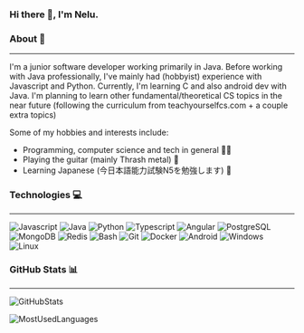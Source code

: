 ### Hi there 👋, I'm Nelu.

### About 🤖
***
I'm a junior software developer working primarily in Java.
Before working with Java professionally, I've mainly had (hobbyist) experience with Javascript and Python. Currently, I'm learning C and also android dev with Java. I'm planning to learn other fundamental/theoretical CS topics in the near future (following the curriculum from teachyourselfcs.com + a couple extra topics)


Some of my hobbies and interests include:
 * Programming, computer science and tech in general 👨‍💻
 * Playing the guitar (mainly Thrash metal) 🎸
 * Learning Japanese (今日本語能力試験N5を勉強します) 🗾
 
### Technologies 💻
***
![Javascript](https://img.shields.io/badge/JavaScript-323330?style=for-the-badge&logo=javascript&logoColor=F7DF1E)
![Java](https://img.shields.io/badge/Java-ED8B00?style=for-the-badge&logo=java&logoColor=white)
![Python](https://img.shields.io/badge/Python-14354C?style=for-the-badge&logo=python&logoColor=white)
![Typescript](https://img.shields.io/badge/TypeScript-007ACC?style=for-the-badge&logo=typescript&logoColor=white)
![Angular](https://img.shields.io/badge/Angular-DD0031?style=for-the-badge&logo=angular&logoColor=white)
![PostgreSQL](https://img.shields.io/badge/PostgreSQL-316192?style=for-the-badge&logo=postgresql&logoColor=white)
![MongoDB](https://img.shields.io/badge/MongoDB-4EA94B?style=for-the-badge&logo=mongodb&logoColor=white)
![Redis](https://img.shields.io/badge/redis-CC0000.svg?&style=for-the-badge&logo=redis&logoColor=white)
![Bash](https://img.shields.io/badge/Shell_Script-121011?style=for-the-badge&logo=gnu-bash&logoColor=white)
![Git](https://img.shields.io/badge/Git-F05032?style=for-the-badge&logo=git&logoColor=white)
![Docker](https://img.shields.io/badge/Docker-2CA5E0?style=for-the-badge&logo=docker&logoColor=white)
![Android](https://img.shields.io/badge/Android-3DDC84?style=for-the-badge&logo=android&logoColor=white)
![Windows](https://img.shields.io/badge/Windows-0078D6?style=for-the-badge&logo=windows&logoColor=white)
![Linux](https://img.shields.io/badge/Linux-FCC624?style=for-the-badge&logo=linux&logoColor=black)



### GitHub Stats 📊
***
![GitHubStats](https://github-readme-stats.vercel.app/api?username=nelup20&theme=blue-green)

![MostUsedLanguages](https://github-readme-stats.vercel.app/api/top-langs/?username=nelup20&theme=blue-green)
